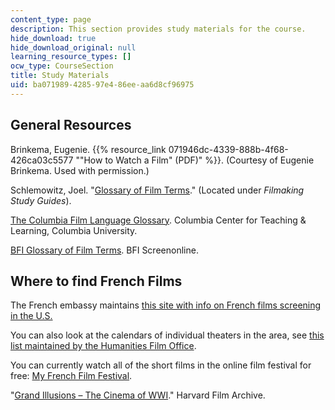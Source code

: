 ```yaml
---
content_type: page
description: This section provides study materials for the course.
hide_download: true
hide_download_original: null
learning_resource_types: []
ocw_type: CourseSection
title: Study Materials
uid: ba071989-4285-97e4-86ee-aa6d8cf96975
---
```


General Resources
-----------------

Brinkema, Eugenie. {{% resource_link 071946dc-4339-888b-4f68-426ca03c5577 "\"How to Watch a Film\" (PDF)" %}}. (Courtesy of Eugenie Brinkema. Used with permission.)

Schlemowitz, Joel. "[Glossary of Film Terms](http://www.joelschlemowitz.com/)." (Located under _Filmaking Study Guides_).

[The Columbia Film Language Glossary](https://filmglossary.ccnmtl.columbia.edu/). Columbia Center for Teaching & Learning, Columbia University.

[BFI Glossary of Film Terms](http://www.screenonline.org.uk/education/glossary.html). BFI Screenonline.

Where to find French Films
--------------------------

The French embassy maintains [this site with info on French films screening in the U.S.](http://frenchflicks.com/home.html)

You can also look at the calendars of individual theaters in the area, see [this list maintained by the Humanities Film Office](http://humanitiesfilmoffice.mit.edu/calendar/).

You can currently watch all of the short films in the online film festival for free: [My French Film Festival](http://www.myfrenchfilmfestival.com/en/).

"[Grand Illusions – The Cinema of WWI](http://frenchculture.org/film-tv-and-new-media/events/grand-illusions-cinema-wwi)." Harvard Film Archive.